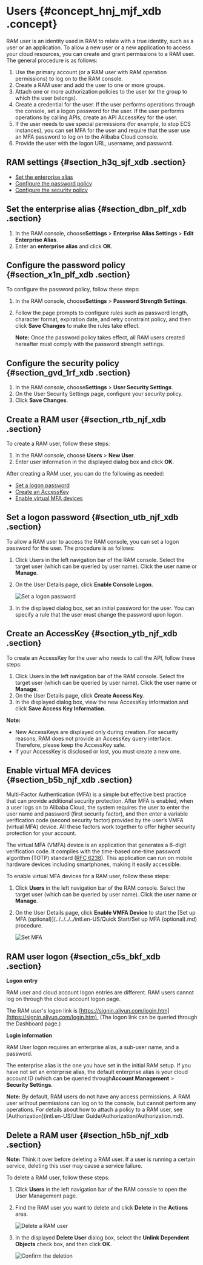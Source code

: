 # Users {#concept_hnj_mjf_xdb .concept}

RAM user is an identity used in RAM to relate with a true identity, such as a user or an application. To allow a new user or a new application to access your cloud resources, you can create and grant permissions to a RAM user. The general procedure is as follows:

1.  Use the primary account \(or a RAM user with RAM operation permissions\) to log on to the RAM console.
2.  Create a RAM user and add the user to one or more groups.
3.  Attach one or more authorization policies to the user \(or the group to which the user belongs\).
4.  Create a credential for the user. If the user performs operations through the console, set a logon password for the user. If the user performs operations by calling APIs, create an API AccessKey for the user.
5.  If the user needs to use special permissions \(for example, to stop ECS instances\), you can set MFA for the user and require that the user use an MFA password to log on to the Alibaba Cloud console.
6.  Provide the user with the logon URL, username, and password.

## RAM settings {#section_h3q_sjf_xdb .section}

-   [Set the enterprise alias](#section_dbn_plf_xdb)
-   [Configure the password policy](#section_x1n_plf_xdb)
-   [Configure the security policy](#section_gvd_1rf_xdb)

## Set the enterprise alias {#section_dbn_plf_xdb .section}

1.  In the RAM console, choose**Settings** \> **Enterprise Alias Settings** \> **Edit Enterprise Alias**.
2.  Enter an **enterprise alias** and click **OK**.

## Configure the password policy {#section_x1n_plf_xdb .section}

To configure the password policy, follow these steps:

1.  In the RAM console, choose**Settings** \> **Password Strength Settings**.
2.  Follow the page prompts to configure rules such as password length, character format, expiration date, and retry constraint policy, and then click **Save Changes** to make the rules take effect.

    **Note:** Once the password policy takes effect, all RAM users created hereafter must comply with the password strength settings.


## Configure the security policy {#section_gvd_1rf_xdb .section}

1.  In the RAM console, choose**Settings** \> **User Security Settings**.
2.  On the User Security Settings page, configure your security policy.
3.  Click **Save Changes**.

## Create a RAM user {#section_rtb_njf_xdb .section}

To create a RAM user, follow these steps:

1.  In the RAM console, choose **Users** \> **New User**.
2.  Enter user information in the displayed dialog box and click **OK**.

After creating a RAM user, you can do the following as needed:

-   [Set a logon password](#section_utb_njf_xdb)
-   [Create an AccessKey](#section_ytb_njf_xdb)
-   [Enable virtual MFA devices](#section_b5b_njf_xdb)

## Set a logon password {#section_utb_njf_xdb .section}

To allow a RAM user to access the RAM console, you can set a logon password for the user. The procedure is as follows:

1.  Click Users in the left navigation bar of the RAM console. Select the target user \(which can be queried by user name\). Click the user name or **Manage**.
2.  On the User Details page, click **Enable Console Logon**.

    ![](http://static-aliyun-doc.oss-cn-hangzhou.aliyuncs.com/assets/img/12348/3576_en-US.png "Set a logon password")

3.  In the displayed dialog box, set an initial password for the user. You can specify a rule that the user must change the password upon logon.

## Create an AccessKey {#section_ytb_njf_xdb .section}

To create an AccessKey for the user who needs to call the API, follow these steps:

1.  Click Users in the left navigation bar of the RAM console. Select the target user \(which can be queried by user name\). Click the user name or **Manage**.
2.  On the User Details page, click **Create Access Key**.
3.  In the displayed dialog box, view the new AccessKey information and click **Save Access Key Information**.

**Note:** 

-   New AccessKeys are displayed only during creation. For security reasons, RAM does not provide an AccessKey query interface. Therefore, please keep the AccessKey safe.
-   If your AccessKey is disclosed or lost, you must create a new one.

## Enable virtual MFA devices {#section_b5b_njf_xdb .section}

Multi-Factor Authentication \(MFA\) is a simple but effective best practice that can provide additional security protection. After MFA is enabled, when a user logs on to Alibaba Cloud, the system requires the user to enter the user name and password \(first security factor\), and then enter a variable verification code \(second security factor\) provided by the user’s VMFA \(virtual MFA\) device. All these factors work together to offer higher security protection for your account.

The virtual MFA \(VMFA\) device is an application that generates a 6-digit verification code. It complies with the time-based one-time password algorithm \(TOTP\) standard \([RFC 6238](http://tools.ietf.org/html/rfc6238)\). This application can run on mobile hardware devices including smartphones, making it easily accessible.

To enable virtual MFA devices for a RAM user, follow these steps:

1.  Click **Users** in the left navigation bar of the RAM console. Select the target user \(which can be queried by user name\). Click the user name or **Manage**.
2.  On the User Details page, click **Enable VMFA Device** to start the [Set up MFA \(optional\)](../../../../intl.en-US/Quick Start/Set up MFA (optional).md) procedure.

    ![](http://static-aliyun-doc.oss-cn-hangzhou.aliyuncs.com/assets/img/12348/3577_en-US.png "Set MFA")


## RAM user logon {#section_c5s_bkf_xdb .section}

**Logon entry**

RAM user and cloud account logon entries are different. RAM users cannot log on through the cloud account logon page.

The RAM user's logon link is [https://signin.aliyun.com/login.htm](https://signin.aliyun.com/login.htm)  \(The logon link can be queried through the Dashboard page.\)

**Login information**

RAM User logon requires an enterprise alias, a sub-user name, and a password.

The enterprise alias is the one you have set in the initial RAM setup. If you have not set an enterprise alias, the default enterprise alias is your cloud account ID \(which can be queried through**Account Management** \> **Security Settings**.

**Note:** By default, RAM users do not have any access permissions. A RAM user without permissions can log on to the console, but cannot perform any operations. For details about how to attach a policy to a RAM user, see [Authorization](intl.en-US/User Guide/Authorization/Authorization.md).

## Delete a RAM user {#section_h5b_njf_xdb .section}

**Note:** Think it over before deleting a RAM user. If a user is running a certain service, deleting this user may cause a service failure.

To delete a RAM user, follow these steps:

1.  Click **Users** in the left navigation bar of the RAM console to open the User Management page.
2.  Find the RAM user you want to delete and click **Delete** in the **Actions** area.

    ![](http://static-aliyun-doc.oss-cn-hangzhou.aliyuncs.com/assets/img/12348/3578_en-US.png "Delete a RAM user")

3.  In the displayed **Delete User** dialog box, select the **Unlink Dependent Objects** check box, and then click **OK**.

    ![](http://static-aliyun-doc.oss-cn-hangzhou.aliyuncs.com/assets/img/12348/3579_en-US.png "Confirm the deletion")


